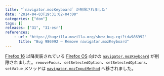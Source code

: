 ```yaml
---
title: "`navigator.mozKeyboard` が削除されました"
date: "2014-04-03T19:31:02-04:00"
categories: ["dom"]
tags: []
releases: ["31", "31-esr"]
references:
    - url: "https://bugzilla.mozilla.org/show_bug.cgi?id=986992"
      title: "Bug 986992 – Remove navigator.mozKeyboard"
---
```

[Firefox 16](https://developer.mozilla.org/Mozilla/Firefox/Releases/16) 以降実装されている [Firefox OS](https://developer.mozilla.org/Firefox_OS) 向けの [`navigator.mozKeyboard`](https://developer.mozilla.org/docs/Web/API/navigator.mozKeyboard) が削除されました。`removeFocus`、`setSelectedOption`、`setSelectedOptions`、`setValue` メソッドは [`navigator.mozInputMethod`](https://developer.mozilla.org/docs/Web/API/navigator.mozInputMethod) へ移されました。

